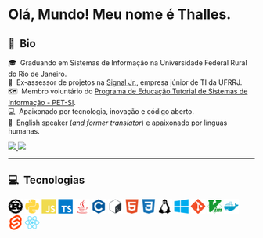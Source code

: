 # Olá, Mundo! Meu nome é Thalles.

## 👾&nbsp; Bio
🎓&nbsp; Graduando em Sistemas de Informação na Universidade Federal Rural do Rio de Janeiro.  
💜&nbsp; Ex-assessor de projetos na [Signal Jr.](https://www.signaljunior.com.br), empresa júnior de TI da UFRRJ.  
🗺️&nbsp; Membro voluntário do [Programa de Educação Tutorial de Sistemas de Informação - PET-SI](https://pet-si.ufrrj.br).  
💻&nbsp; Apaixonado por tecnologia, inovação e código aberto.  
🎩&nbsp; English speaker (*and former translator*) e apaixonado por línguas humanas.  

<div>
  <a href= "mailto:ts.rodr@gmail.com">
    <img 
        src="https://img.shields.io/badge/-Gmail-%23333?style=for-the-badge&logo=gmail&logoColor=white"
        target="_blank"
    >
  </a>
  <a href="https://www.linkedin.com/in/tsrodr/" target="_blank">
    <img
        src="https://img.shields.io/badge/-LinkedIn-%230077B5?style=for-the-badge&logo=linkedin&logoColor=white"
        target="_blank"
    >
  </a> 
</div>

  ---

## 💻&nbsp; Tecnologias
<div>
  <img align="center" style="width: 30px; margin-bottom: 3px;" alt="Rust" src="https://github.com/devicons/devicon/blob/master/icons/rust/rust-plain.svg">
  <img align="center" style="width: 30px; margin-bottom: 3px;" alt="Python" src="https://github.com/devicons/devicon/blob/master/icons/python/python-plain.svg">
  <img align="center" style="width: 30px; margin-bottom: 3px;" alt="Javascript" src="https://github.com/devicons/devicon/blob/master/icons/javascript/javascript-plain.svg">
  <img align="center" style="width: 30px; margin-bottom: 3px;" alt="Typescript" src="https://github.com/devicons/devicon/blob/master/icons/typescript/typescript-plain.svg">
  <img align="center" style="width: 30px; margin-bottom: 3px;" alt="Java" src="https://github.com/devicons/devicon/blob/master/icons/java/java-plain.svg">
  <img align="center" style="width: 30px; margin-bottom: 3px;" alt="C" src="https://github.com/devicons/devicon/blob/master/icons/c/c-plain.svg">
  <img align="center" style="width: 30px; margin-bottom: 3px;" alt="Bash" src="https://github.com/devicons/devicon/blob/master/icons/bash/bash-plain.svg">
  <img align="center" style="width: 30px; margin-bottom: 3px;" alt="HTML5" src="https://github.com/devicons/devicon/blob/master/icons/html5/html5-plain.svg">
  <img align="center" style="width: 30px; margin-bottom: 3px;" alt="CSS3" src="https://github.com/devicons/devicon/blob/master/icons/css3/css3-plain.svg">
  <img align="center" style="width: 30px; margin-bottom: 3px;" alt="I use Arch, BTW" src="https://github.com/devicons/devicon/blob/master/icons/linux/linux-plain.svg">
  <img align="center" style="width: 30px; margin-bottom: 3px;" alt="Microsoft Windows" src="https://github.com/devicons/devicon/blob/master/icons/windows8/windows8-original.svg">
  <img align="center" style="width: 30px; margin-bottom: 3px;" alt="Git" src="https://github.com/devicons/devicon/blob/master/icons/git/git-plain.svg">
  <img align="center" style="width: 30px; margin-bottom: 3px;" alt="Vim" src="https://github.com/devicons/devicon/blob/master/icons/vim/vim-plain.svg">
  <img align="center" style="width: 30px; margin-bottom: 3px;" alt="Docker" src="https://github.com/devicons/devicon/blob/master/icons/docker/docker-plain.svg">
  <img align="center" style="width: 30px; margin-bottom: 3px;" alt="Svelte" src="https://github.com/devicons/devicon/blob/master/icons/svelte/svelte-original.svg">
  <img align="center" style="width: 30px; margin-bottom: 3px;" alt="React.js" src="https://github.com/devicons/devicon/blob/master/icons/react/react-original.svg">
</div>
